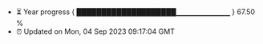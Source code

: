 - ⏳ Year progress { ████████████████████▁▁▁▁▁▁▁▁▁▁ } 67.50 %
- ⏰ Updated on Mon, 04 Sep 2023 09:17:04 GMT

